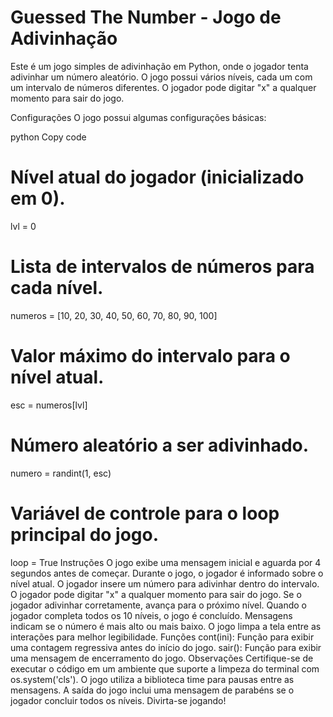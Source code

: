 # Guessed The Number - Jogo de Adivinhação
Este é um jogo simples de adivinhação em Python, onde o jogador tenta adivinhar um número aleatório. O jogo possui vários níveis, cada um com um intervalo de números diferentes. O jogador pode digitar "x" a qualquer momento para sair do jogo.

Configurações
O jogo possui algumas configurações básicas:

python
Copy code
# Nível atual do jogador (inicializado em 0).
lvl = 0

# Lista de intervalos de números para cada nível.
numeros = [10, 20, 30, 40, 50, 60, 70, 80, 90, 100]

# Valor máximo do intervalo para o nível atual.
esc = numeros[lvl]

# Número aleatório a ser adivinhado.
numero = randint(1, esc)

# Variável de controle para o loop principal do jogo.
loop = True
Instruções
O jogo exibe uma mensagem inicial e aguarda por 4 segundos antes de começar.
Durante o jogo, o jogador é informado sobre o nível atual.
O jogador insere um número para adivinhar dentro do intervalo.
O jogador pode digitar "x" a qualquer momento para sair do jogo.
Se o jogador adivinhar corretamente, avança para o próximo nível.
Quando o jogador completa todos os 10 níveis, o jogo é concluído.
Mensagens indicam se o número é mais alto ou mais baixo.
O jogo limpa a tela entre as interações para melhor legibilidade.
Funções
cont(ini): Função para exibir uma contagem regressiva antes do início do jogo.
sair(): Função para exibir uma mensagem de encerramento do jogo.
Observações
Certifique-se de executar o código em um ambiente que suporte a limpeza do terminal com os.system('cls').
O jogo utiliza a biblioteca time para pausas entre as mensagens.
A saída do jogo inclui uma mensagem de parabéns se o jogador concluir todos os níveis.
Divirta-se jogando!
